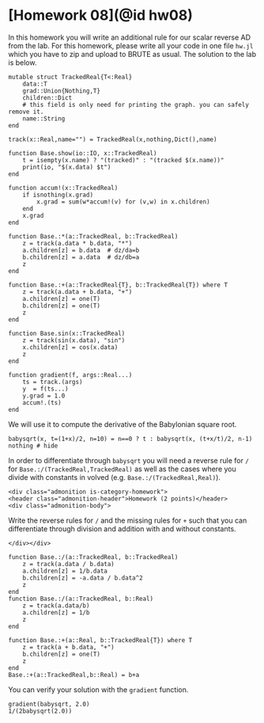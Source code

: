 # [Homework 08](@id hw08)

In this homework you will write an additional rule for our scalar reverse AD
from the lab. For this homework, please write all your code in one file `hw.jl`
which you have to zip and upload to BRUTE as usual. The solution to the lab is
below.
```@example hw08
mutable struct TrackedReal{T<:Real}
    data::T
    grad::Union{Nothing,T}
    children::Dict
    # this field is only need for printing the graph. you can safely remove it.
    name::String
end

track(x::Real,name="") = TrackedReal(x,nothing,Dict(),name)

function Base.show(io::IO, x::TrackedReal)
    t = isempty(x.name) ? "(tracked)" : "(tracked $(x.name))"
    print(io, "$(x.data) $t")
end

function accum!(x::TrackedReal)
    if isnothing(x.grad)
        x.grad = sum(w*accum!(v) for (v,w) in x.children)
    end
    x.grad
end

function Base.:*(a::TrackedReal, b::TrackedReal)
    z = track(a.data * b.data, "*")
    a.children[z] = b.data  # dz/da=b
    b.children[z] = a.data  # dz/db=a
    z
end

function Base.:+(a::TrackedReal{T}, b::TrackedReal{T}) where T
    z = track(a.data + b.data, "+")
    a.children[z] = one(T)
    b.children[z] = one(T)
    z
end

function Base.sin(x::TrackedReal)
    z = track(sin(x.data), "sin")
    x.children[z] = cos(x.data)
    z
end

function gradient(f, args::Real...)
    ts = track.(args)
    y  = f(ts...)
    y.grad = 1.0
    accum!.(ts)
end
```

We will use it to compute the derivative of the Babylonian square root.
```@example hw08
babysqrt(x, t=(1+x)/2, n=10) = n==0 ? t : babysqrt(x, (t+x/t)/2, n-1)
nothing # hide
```
In order to differentiate through `babysqrt` you will need a reverse rule for `/`
for `Base.:/(TrackedReal,TrackedReal)` as well as the cases where you divide with
constants in volved (e.g. `Base.:/(TrackedReal,Real)`).

```@raw html
<div class="admonition is-category-homework">
<header class="admonition-header">Homework (2 points)</header>
<div class="admonition-body">
```
Write the reverse rules for `/`  and the missing rules for `+` such that you can
differentiate through division and addition with and without constants.
```@raw html
</div></div>
```
```@setup hw08
function Base.:/(a::TrackedReal, b::TrackedReal)
    z = track(a.data / b.data)
    a.children[z] = 1/b.data
    b.children[z] = -a.data / b.data^2
    z
end
function Base.:/(a::TrackedReal, b::Real)
    z = track(a.data/b)
    a.children[z] = 1/b
    z
end

function Base.:+(a::Real, b::TrackedReal{T}) where T
    z = track(a + b.data, "+")
    b.children[z] = one(T)
    z
end
Base.:+(a::TrackedReal,b::Real) = b+a
```

You can verify your solution with the `gradient` function.
```@repl hw08
gradient(babysqrt, 2.0)
1/(2babysqrt(2.0))
```
